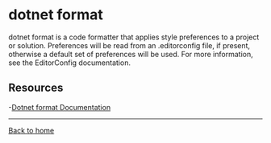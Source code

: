 # dotnet format

dotnet format is a code formatter that applies style preferences to a project or solution. Preferences will be read from an .editorconfig file, if present, otherwise a default set of preferences will be used. For more information, see the EditorConfig documentation.

## Resources

-[Dotnet format Documentation](https://docs.microsoft.com/en-us/dotnet/core/tools/dotnet-format)

---

[Back to home](../README.md)